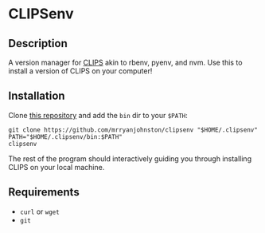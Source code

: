 # CLIPSenv

## Description

A version manager for [CLIPS](https://www.clipsrules.net/) akin to rbenv, pyenv, and nvm.
Use this to install a version of CLIPS on your computer!

## Installation

Clone [this repository](https://github.com/mrryanjohnston/CLIPSenv)
and add the `bin` dir to your `$PATH`:

```
git clone https://github.com/mrryanjohnston/clipsenv "$HOME/.clipsenv"
PATH="$HOME/.clipsenv/bin:$PATH"
clipsenv
```

The rest of the program should interactively guiding you
through installing CLIPS on your local machine.

## Requirements

- `curl` or `wget`
- `git`
